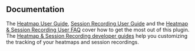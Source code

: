 ## Documentation

The [Heatmap User Guide](https://piwik.org/docs/heatmaps/), [Session Recording User Guide](https://piwik.org/docs/session-recording/) and the [Heatmap & Session Recording User FAQ](https://piwik.org/faq/heatmap-session-recording/) cover how to get the most out of this plugin. The [Heatmap & Session Recording developer guides](https://developer.piwik.org/guides/heatmap-session-recording) help you customizing the tracking of your heatmaps and session recordings.
